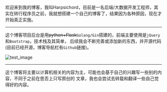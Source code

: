欢迎来到我的博客，我叫Harpsichord，目前是一名后端/大数据开发工程师，其实在转行程序员之前，我就想搭建一个自己的博客了，结果因为各种原因，现在才开始真正实施。

---

这个博客项目后台是用~~python+Flask~~`Golang/Gin`搭建的，前端主要使用是`jQuery`和`Bootstrap`，技术栈及其简单，
后续我会不断完善或添加新的东西，并开源代码(目前已经开源，博客导航栏有`Github`链接)。

![test_image](/static/images/1/test.jpg)

---
这个博客将主要以计算机相关的内容为主，可能也会基于自己的兴趣写一些别的内容，不同于之前在思否上只写原创的
文章，我也会尝试去转载和翻译一些自己觉得好的内容。